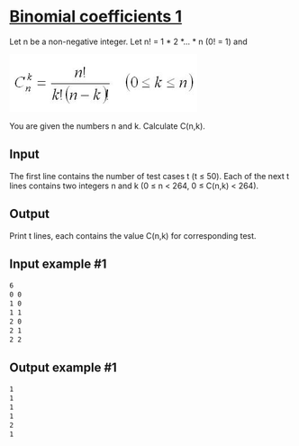 # [Binomial coefficients 1](https://www.e-olymp.com/en/problems/318)
Let n be a non-negative integer. Let n! = 1 * 2 *... * n (0! = 1) and

![prb318.jpg](prb318.jpg)

You are given the numbers n and k. Calculate C(n,k).

## Input
The first line contains the number of test cases t (t ≤ 50). Each of the next t lines contains two integers n and k (0 ≤ n < 264, 0 ≤ C(n,k) < 264).

## Output
Print t lines, each contains the value C(n,k) for corresponding test.

## Input example #1
```
6
0 0
1 0
1 1
2 0
2 1
2 2
```

## Output example #1
```
1
1
1
1
2
1
```
